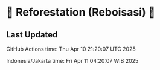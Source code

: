 
# 🌳 Reforestation (Reboisasi) 🌲

## Last Updated

GitHub Actions time: Thu Apr 10 21:20:07 UTC 2025

Indonesia/Jakarta time: Fri Apr 11 04:20:07 WIB 2025

